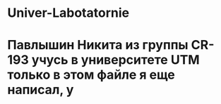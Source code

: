 # Univer-Labotatornie
# Павлышин Никита из группы CR-193 учусь в университете UTM только в этом файле я еще написал, у
